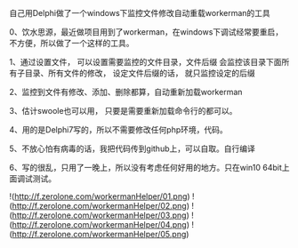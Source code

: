 自己用Delphi做了一个windows下监控文件修改自动重载workerman的工具

0、饮水思源，最近做项目用到了workerman，在windows下调试经常要重启，不方便，所以做了一个这样的工具。

1、通过设置文件， 可以设置需要监控的文件目录，文件后缀
会监控该目录下面所有子目录、所有文件的修改，
设定文件后缀的话， 就只监控设定的后缀

2、监控到文件有修改、添加、删除都算，自动重新加载workerman

3、估计swoole也可以用， 只要是需要重新加载命令行的都可以。

4、用的是Delphi7写的，所以不需要修改任何php环境，代码。

5、不放心怕有病毒的话，我把代码传到github上，可以自取。自行编译

6、写的很乱，只用了一晚上，所以没有考虑任何好用的地方。只在win10 64bit上面调试测试。

!(http://f.zerolone.com/workermanHelper/01.png)
!(http://f.zerolone.com/workermanHelper/02.png)
!(http://f.zerolone.com/workermanHelper/03.png)
!(http://f.zerolone.com/workermanHelper/04.png)
!(http://f.zerolone.com/workermanHelper/05.png)
